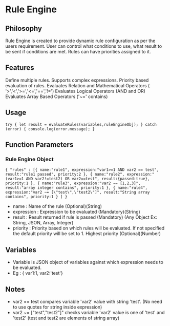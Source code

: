 # Rule Engine

## Philosophy
Rule Engine is created to provide dynamic rule configuration as per the users requirement.
User can control what conditions to use, what result to be sent if conditions are met.
Rules can have priorities assigned to it.

## Features
Define multiple rules.
Supports complex expressions.
Priority based evaluation of rules.
Evaluates Relation and Mathematical Operators ( '>','<','>=','<=','==','!=')
Evaluates Logical Operators (AND and OR)
Evaluates Array Based Operators ('~=' contains)

## Usage

`try {
    let result = evaluateRules(variables,ruleEngineObj);
}
catch (error) {
    console.log(error.message);
}`

## Function Parameters

### Rule Engine Object

`{
        "rules" : [{
                    name:"rule1",
                    expression:"var1>=1 AND var2 == test",
                    result:"rule1 passed",
                    priority:2
                },
                {
                    name:"rule2",
                    expression:"(var1>=1 AND var2!=test2) OR var2==test",
                    result:{passed:true},
                    priority:1
                },
                {
                    name:"rule3",
                    expression:"var2 ~= [1,2,3]",
                    result:"array integer contains",
                    priority:1
                },
                {
                    name:"rule4",
                    expression:"var2 ~= [\"test\",\"test2\"]",
                    result:"String array contains",
                    priority:1
                }
            ]
}`

- name : Name of the rule (Optional)(String)
- expression : Expression to be evaluated (Mandatory)(String)
- result : Result returned if rule is passed (Mandatory) (Any Object Ex: String, JSON, Array, Integer)
- priority : Priority based on which rules will be evaluated. If not specified the default priority will be set to 1. Highest priority (Optional)(Number)

## Variables
- Variable is JSON object of variables against which expression needs to be evaluated.
- Eg : { var1:1, var2:'test'}

## Notes
- var2 == test compares variable 'var2' value with string 'test'. (No need to use quotes for string inside expression)
- var2 ~= [\"test\",\"test2\"]" checks variable 'var2' value is one of 'test' and 'test2' (test and test2 are elements of string array)

